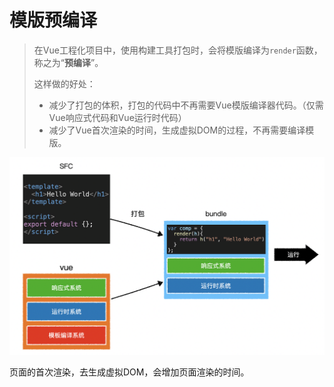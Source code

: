 # 模版预编译

> 在Vue工程化项目中，使用构建工具打包时，会将模版编译为`render`函数，称之为“**预编译**”。
>
> 这样做的好处：
>
> - 减少了打包的体积，打包的代码中不再需要Vue模版编译器代码。（仅需Vue响应式代码和Vue运行时代码）
> - 减少了Vue首次渲染的时间，生成虚拟DOM的过程，不再需要编译模版。

![template_prebuild](./assets/images/template_prebuild.png)

页面的首次渲染，去生成虚拟DOM，会增加页面渲染的时间。